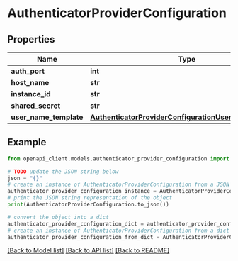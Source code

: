 # AuthenticatorProviderConfiguration


## Properties

Name | Type | Description | Notes
------------ | ------------- | ------------- | -------------
**auth_port** | **int** |  | [optional] 
**host_name** | **str** |  | [optional] 
**instance_id** | **str** |  | [optional] 
**shared_secret** | **str** |  | [optional] 
**user_name_template** | [**AuthenticatorProviderConfigurationUserNameTemplate**](AuthenticatorProviderConfigurationUserNameTemplate.md) |  | [optional] 

## Example

```python
from openapi_client.models.authenticator_provider_configuration import AuthenticatorProviderConfiguration

# TODO update the JSON string below
json = "{}"
# create an instance of AuthenticatorProviderConfiguration from a JSON string
authenticator_provider_configuration_instance = AuthenticatorProviderConfiguration.from_json(json)
# print the JSON string representation of the object
print(AuthenticatorProviderConfiguration.to_json())

# convert the object into a dict
authenticator_provider_configuration_dict = authenticator_provider_configuration_instance.to_dict()
# create an instance of AuthenticatorProviderConfiguration from a dict
authenticator_provider_configuration_from_dict = AuthenticatorProviderConfiguration.from_dict(authenticator_provider_configuration_dict)
```
[[Back to Model list]](../README.md#documentation-for-models) [[Back to API list]](../README.md#documentation-for-api-endpoints) [[Back to README]](../README.md)


